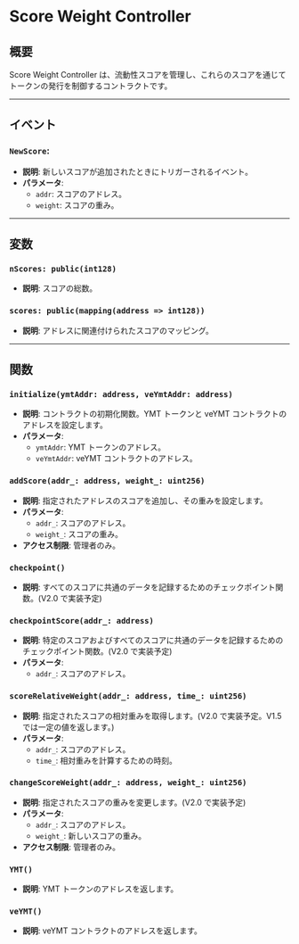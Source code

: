 # Score Weight Controller

## 概要

Score Weight Controller は、流動性スコアを管理し、これらのスコアを通じてトークンの発行を制御するコントラクトです。

---

## イベント

### `NewScore`:

- **説明**: 新しいスコアが追加されたときにトリガーされるイベント。
- **パラメータ**:
  - `addr`: スコアのアドレス。
  - `weight`: スコアの重み。

---

## 変数

### `nScores: public(int128)`

- **説明**: スコアの総数。

### `scores: public(mapping(address => int128))`

- **説明**: アドレスに関連付けられたスコアのマッピング。

---

## 関数

### `initialize(ymtAddr: address, veYmtAddr: address)`

- **説明**: コントラクトの初期化関数。YMT トークンと veYMT コントラクトのアドレスを設定します。
- **パラメータ**:
  - `ymtAddr`: YMT トークンのアドレス。
  - `veYmtAddr`: veYMT コントラクトのアドレス。

### `addScore(addr_: address, weight_: uint256)`

- **説明**: 指定されたアドレスのスコアを追加し、その重みを設定します。
- **パラメータ**:
  - `addr_`: スコアのアドレス。
  - `weight_`: スコアの重み。
- **アクセス制限**: 管理者のみ。

### `checkpoint()`

- **説明**: すべてのスコアに共通のデータを記録するためのチェックポイント関数。(V2.0 で実装予定)

### `checkpointScore(addr_: address)`

- **説明**: 特定のスコアおよびすべてのスコアに共通のデータを記録するためのチェックポイント関数。(V2.0 で実装予定)
- **パラメータ**:
  - `addr_`: スコアのアドレス。

### `scoreRelativeWeight(addr_: address, time_: uint256)`

- **説明**: 指定されたスコアの相対重みを取得します。(V2.0 で実装予定。V1.5 では一定の値を返します。)
- **パラメータ**:
  - `addr_`: スコアのアドレス。
  - `time_`: 相対重みを計算するための時刻。

### `changeScoreWeight(addr_: address, weight_: uint256)`

- **説明**: 指定されたスコアの重みを変更します。(V2.0 で実装予定)
- **パラメータ**:
  - `addr_`: スコアのアドレス。
  - `weight_`: 新しいスコアの重み。
- **アクセス制限**: 管理者のみ。

### `YMT()`

- **説明**: YMT トークンのアドレスを返します。

### `veYMT()`

- **説明**: veYMT コントラクトのアドレスを返します。
